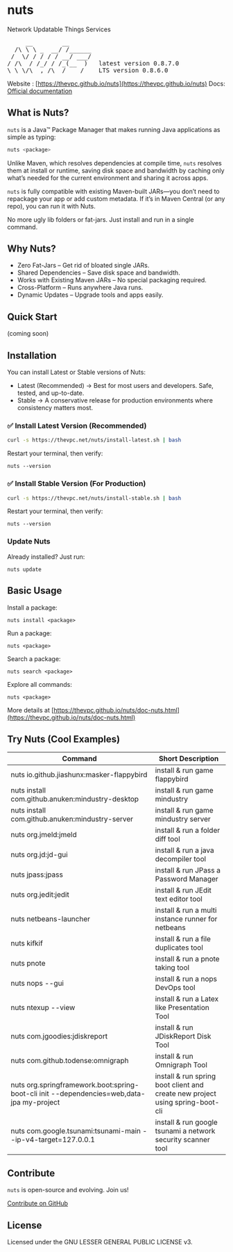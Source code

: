 # nuts
Network Updatable Things Services
<pre>
     __        __    
  /\ \ \ _  __/ /______
 /  \/ / / / / __/ ___/
/ /\  / /_/ / /_(__  )   latest version 0.8.7.0 
\_\ \/\__,_/\__/____/    LTS version 0.8.6.0 
</pre>

Website : [https://thevpc.github.io/nuts](https://thevpc.github.io/nuts)
Docs: [Official documentation](https://thevpc.github.io/nuts/doc-nuts.html)

## What is Nuts?

```nuts``` is a Java™ Package Manager that makes running Java applications as simple as typing:

```bash
nuts <package>
```

Unlike Maven, which resolves dependencies at compile time, ```nuts``` resolves them at install or runtime, saving disk space and bandwidth by caching only what’s needed for the current environment and sharing it across apps.

```nuts``` is fully compatible with existing Maven-built JARs—you don’t need to repackage your app or add custom metadata. If it’s in Maven Central (or any repo), you can run it with Nuts.

No more ugly lib folders or fat-jars. Just install and run in a single command.

## Why Nuts?

- Zero Fat-Jars – Get rid of bloated single JARs.
- Shared Dependencies – Save disk space and bandwidth.
- Works with Existing Maven JARs – No special packaging required.
- Cross-Platform – Runs anywhere Java runs.
- Dynamic Updates – Upgrade tools and apps easily.

## Quick Start
(coming soon)

## Installation

You can install Latest or Stable versions of Nuts:
- Latest (Recommended) → Best for most users and developers. Safe, tested, and up-to-date.
- Stable → A conservative release for production environments where consistency matters most.

### ✅ Install Latest Version (Recommended)

```bash
curl -s https://thevpc.net/nuts/install-latest.sh | bash
```

Restart your terminal, then verify:

```
nuts --version
```

### ✅ Install Stable Version (For Production)

```bash
curl -s https://thevpc.net/nuts/install-stable.sh | bash
```

Restart your terminal, then verify:

```
nuts --version
```

### Update Nuts
Already installed? Just run:

```
nuts update
```

## Basic Usage

Install a package:

```
nuts install <package>
```

Run a package:

```
nuts <package>
```

Search a package:

```
nuts search <package>
```

Explore all commands:

```
nuts <package>
```

More details at [https://thevpc.github.io/nuts/doc-nuts.html](https://thevpc.github.io/nuts/doc-nuts.html)


## Try Nuts (Cool Examples)



| Command                                                                                    | Short Description                                                             |
|--------------------------------------------------------------------------------------------|-------------------------------------------------------------------------------|
| nuts io.github.jiashunx:masker-flappybird                                                  | install & run game flappybird                                                 |
| nuts install com.github.anuken:mindustry-desktop                                           | install & run game mindustry                                                  |
| nuts install com.github.anuken:mindustry-server                                            | install & run game mindustry server                                           |
| nuts org.jmeld:jmeld                                                                       | install & run a folder diff tool                                              |
| nuts org.jd:jd-gui                                                                         | install & run a java decompiler tool                                          |
| nuts jpass:jpass                                                                           | install & run JPass a Password Manager                                        |
| nuts org.jedit:jedit                                                                       | install & run JEdit text editor tool                                          |
| nuts netbeans-launcher                                                                     | install & run a multi instance runner for netbeans                            |
| nuts kifkif                                                                                | install & run a file duplicates tool                                          |
| nuts pnote                                                                                 | install & run a pnote taking tool                                             |
| nuts nops  --gui                                                                           | install & run a nops DevOps tool                                              |
| nuts ntexup --view                                                                         | install & run a Latex like Presentation Tool                                  |
| nuts com.jgoodies:jdiskreport                                                              | install & run JDiskReport Disk Tool                                           |
| nuts com.github.todense:omnigraph                                                          | install & run Omnigraph Tool                                                  |
| nuts org.springframework.boot:spring-boot-cli  init --dependencies=web,data-jpa my-project | install & run spring boot client and create new project using spring-boot-cli |
| nuts com.google.tsunami:tsunami-main --ip-v4-target=127.0.0.1                              | install & run google tsunami a network security scanner tool                  |

## Contribute
```nuts``` is open-source and evolving. Join us!

[Contribute on GitHub](https://thevpc.github.io/nuts/doc-nuts.html)

## License
Licensed under the GNU LESSER GENERAL PUBLIC LICENSE v3.
